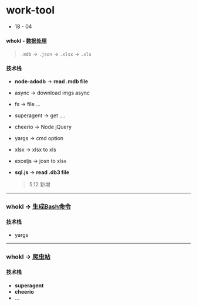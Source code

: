 # work-tool

- 18 - 04

#### whokl - [数据处理](./work-tool-mdbToXls)

  > `.mdb` -> `.json` -> `.xlsx` -> `.xls`


#### 技术栈

  - **node-adodb** -> **read .mdb file**

  - async -> download imgs async

  - fs -> file ...

  - superagent -> get ....

  - cheerio -> Node jQuery

  - yargs -> cmd option

  - xlsx -> xlsx to xls

  - exceljs -> josn to xlsx

  - **sql.js** -> **read .db3 file**

    > 5.12 新增

---

### whokl -> [生成Bash命令](./work-tool-copy)

#### 技术栈

  - yargs

---

### whokl -> [爬虫站](./work-tool-cc)

#### 技术栈

  - **superagent**
  - **cheerio**
  - ...

